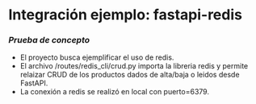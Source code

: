 # Integración ejemplo: fastapi-redis
### *Prueba de concepto*
* El proyecto busca ejemplificar el uso de redis. 
* El archivo /routes/redis_cli/crud.py importa la libreria redis y permite relaizar CRUD 
de los productos dados de alta/baja o leidos desde FastAPI.
* La conexión a redis se realizó en local con puerto=6379.
